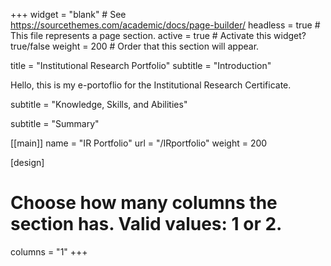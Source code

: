 +++
widget = "blank" # See https://sourcethemes.com/academic/docs/page-builder/
headless = true  # This file represents a page section.
active = true  # Activate this widget? true/false
weight = 200  # Order that this section will appear.

title = "Institutional Research Portfolio"
subtitle = "Introduction"

Hello, this is my e-portoflio for the Institutional Research Certificate. 

subtitle = "Knowledge, Skills, and Abilities"

subtitle = "Summary"

[[main]]
    name = "IR Portfolio"
    url = "/IRportfolio"
    weight = 200
    
[design]
  # Choose how many columns the section has. Valid values: 1 or 2.
  columns = "1"
+++